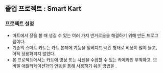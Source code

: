 ## 졸업 프로젝트 : Smart Kart
### 프로젝트 설명
- 마트에서 장을 볼 때 생길 수 있는 여러 가지 번거로움을 해결하기 위해 만든 프로그램이다.
- 기존의 스마트 카트는 카트 본체에 기능을 임베디드 시킨 형태로 비용이 많이 들고, 아직 상용화되지 않았다.
- 본 프로젝트에서는 카트에 영상 또는 사진을 수집할 수 있는 카메라만 부착하고, 모바일 애플리케이션과의 연동을 통해 사용하기 쉬운 방법을 .
